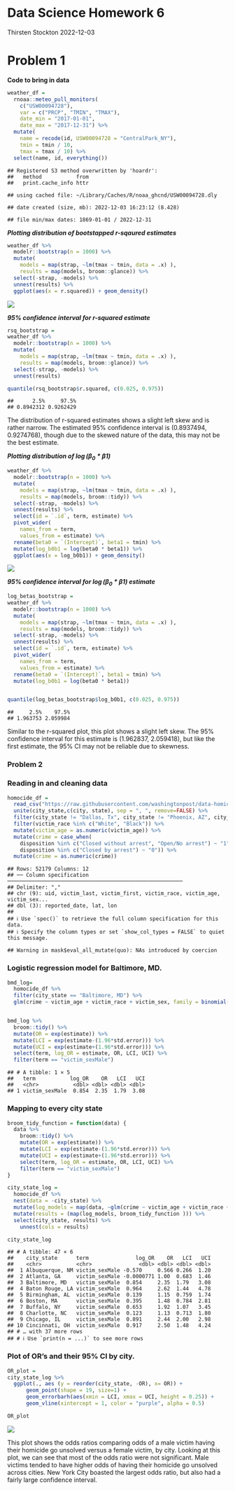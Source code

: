 Data Science Homework 6
================
Thirsten Stockton
2022-12-03

# Problem 1

**Code to bring in data**

``` r
weather_df = 
  rnoaa::meteo_pull_monitors(
    c("USW00094728"),
    var = c("PRCP", "TMIN", "TMAX"), 
    date_min = "2017-01-01",
    date_max = "2017-12-31") %>%
  mutate(
    name = recode(id, USW00094728 = "CentralPark_NY"),
    tmin = tmin / 10,
    tmax = tmax / 10) %>%
  select(name, id, everything())
```

    ## Registered S3 method overwritten by 'hoardr':
    ##   method           from
    ##   print.cache_info httr

    ## using cached file: ~/Library/Caches/R/noaa_ghcnd/USW00094728.dly

    ## date created (size, mb): 2022-12-03 16:23:12 (8.428)

    ## file min/max dates: 1869-01-01 / 2022-12-31

***Plotting distribution of bootstapped r-sqaured estimates***

``` r
weather_df %>% 
  modelr::bootstrap(n = 1000) %>% 
  mutate(
    models = map(strap, ~lm(tmax ~ tmin, data = .x) ),
    results = map(models, broom::glance)) %>% 
  select(-strap, -models) %>% 
  unnest(results) %>% 
  ggplot(aes(x = r.squared)) + geom_density()
```

![](p8105_hw6_tjs2193_files/figure-gfm/unnamed-chunk-1-1.png)<!-- -->

***95% confidence interval for r-squared estimate***

``` r
rsq_bootstrap =
weather_df %>% 
  modelr::bootstrap(n = 1000) %>% 
  mutate(
    models = map(strap, ~lm(tmax ~ tmin, data = .x) ),
    results = map(models, broom::glance)) %>% 
  select(-strap, -models) %>% 
  unnest(results) 

quantile(rsq_bootstrap$r.squared, c(0.025, 0.975))
```

    ##      2.5%     97.5% 
    ## 0.8942312 0.9262429

The distribution of r-squared estimates shows a slight left skew and is
rather narrow. The estimated 95% confidence interval is (0.8937494,
0.9274768), though due to the skewed nature of the data, this may not be
the best estimate.

***Plotting distribution of $\log(\beta_0 * \beta1)$***

``` r
weather_df %>% 
  modelr::bootstrap(n = 1000) %>% 
  mutate(
    models = map(strap, ~lm(tmax ~ tmin, data = .x) ),
    results = map(models, broom::tidy)) %>% 
  select(-strap, -models) %>% 
  unnest(results) %>% 
  select(id = `.id`, term, estimate) %>% 
  pivot_wider(
    names_from = term, 
    values_from = estimate) %>% 
  rename(beta0 = `(Intercept)`, beta1 = tmin) %>% 
  mutate(log_b0b1 = log(beta0 * beta1)) %>% 
  ggplot(aes(x = log_b0b1)) + geom_density()
```

![](p8105_hw6_tjs2193_files/figure-gfm/unnamed-chunk-3-1.png)<!-- -->

***95% confidence interval for $\log(\beta_0 * \beta1)$ estimate***

``` r
log_betas_bootstrap =
weather_df %>% 
  modelr::bootstrap(n = 1000) %>% 
  mutate(
    models = map(strap, ~lm(tmax ~ tmin, data = .x) ),
    results = map(models, broom::tidy)) %>% 
  select(-strap, -models) %>% 
  unnest(results) %>% 
  select(id = `.id`, term, estimate) %>% 
  pivot_wider(
    names_from = term, 
    values_from = estimate) %>% 
  rename(beta0 = `(Intercept)`, beta1 = tmin) %>% 
  mutate(log_b0b1 = log(beta0 * beta1)) 


quantile(log_betas_bootstrap$log_b0b1, c(0.025, 0.975))
```

    ##     2.5%    97.5% 
    ## 1.963753 2.059984

Similar to the r-squared plot, this plot shows a slight left skew. The
95% confidence interval for this estimate is (1.962837, 2.059418), but
like the first estimate, the 95% CI may not be reliable due to skewness.

### Problem 2

### Reading in and cleaning data

``` r
homocide_df = 
  read_csv("https://raw.githubusercontent.com/washingtonpost/data-homicides/master/homicide-data.csv") %>%
  unite(city_state,c(city, state), sep = ", ", remove=FALSE) %>%
  filter(city_state != "Dallas, Tx", city_state != "Phoenix, AZ", city_state != "Kansas City, MO", city_state != "Tulsa, AL")  %>%
  filter(victim_race %in% c("White", "Black")) %>%
  mutate(victim_age = as.numeric(victim_age)) %>%
  mutate(crime = case_when(
    disposition %in% c("Closed without arrest", "Open/No arrest") ~ "1",
    disposition %in% c("Closed by arrest") ~ "0")) %>%
  mutate(crime = as.numeric(crime)) 
```

    ## Rows: 52179 Columns: 12
    ## ── Column specification ────────────────────────────────────────────────────────
    ## Delimiter: ","
    ## chr (9): uid, victim_last, victim_first, victim_race, victim_age, victim_sex...
    ## dbl (3): reported_date, lat, lon
    ## 
    ## ℹ Use `spec()` to retrieve the full column specification for this data.
    ## ℹ Specify the column types or set `show_col_types = FALSE` to quiet this message.

    ## Warning in mask$eval_all_mutate(quo): NAs introduced by coercion

### Logistic regression model for Baltimore, MD.

``` r
bmd_log= 
  homocide_df %>%
  filter(city_state == "Baltimore, MD") %>%
  glm(crime ~ victim_age + victim_race + victim_sex, family = binomial(), data = .)


bmd_log %>% 
  broom::tidy() %>%
  mutate(OR = exp(estimate)) %>%
  mutate(LCI = exp(estimate-(1.96*std.error))) %>%
  mutate(UCI = exp(estimate+(1.96*std.error))) %>%
  select(term, log_OR = estimate, OR, LCI, UCI) %>%
  filter(term == "victim_sexMale")
```

    ## # A tibble: 1 × 5
    ##   term           log_OR    OR   LCI   UCI
    ##   <chr>           <dbl> <dbl> <dbl> <dbl>
    ## 1 victim_sexMale  0.854  2.35  1.79  3.08

### Mapping to every city state

``` r
broom_tidy_function = function(data) {
  data %>%
    broom::tidy() %>%
    mutate(OR = exp(estimate)) %>%
    mutate(LCI = exp(estimate-(1.96*std.error))) %>%
    mutate(UCI = exp(estimate+(1.96*std.error))) %>%
    select(term, log_OR = estimate, OR, LCI, UCI) %>%
    filter(term == "victim_sexMale")
}

city_state_log =
  homocide_df %>%
  nest(data = -city_state) %>%
  mutate(log_models = map(data, ~glm(crime ~ victim_age + victim_race + victim_sex, family = binomial(), data = .))) %>%
  mutate(results = (map(log_models, broom_tidy_function ))) %>%
  select(city_state, results) %>%
    unnest(cols = results)

city_state_log
```

    ## # A tibble: 47 × 6
    ##    city_state      term               log_OR    OR   LCI   UCI
    ##    <chr>           <chr>               <dbl> <dbl> <dbl> <dbl>
    ##  1 Albuquerque, NM victim_sexMale -0.570     0.566 0.266  1.20
    ##  2 Atlanta, GA     victim_sexMale -0.0000771 1.00  0.683  1.46
    ##  3 Baltimore, MD   victim_sexMale  0.854     2.35  1.79   3.08
    ##  4 Baton Rouge, LA victim_sexMale  0.964     2.62  1.44   4.78
    ##  5 Birmingham, AL  victim_sexMale  0.139     1.15  0.759  1.74
    ##  6 Boston, MA      victim_sexMale  0.395     1.48  0.784  2.81
    ##  7 Buffalo, NY     victim_sexMale  0.653     1.92  1.07   3.45
    ##  8 Charlotte, NC   victim_sexMale  0.123     1.13  0.713  1.80
    ##  9 Chicago, IL     victim_sexMale  0.891     2.44  2.00   2.98
    ## 10 Cincinnati, OH  victim_sexMale  0.917     2.50  1.48   4.24
    ## # … with 37 more rows
    ## # ℹ Use `print(n = ...)` to see more rows

### Plot of OR’s and their 95% CI by city.

``` r
OR_plot =
city_state_log %>%
  ggplot(., aes (y = reorder(city_state, -OR), x= OR)) +
      geom_point(shape = 19, size=1) +
      geom_errorbarh(aes(xmin = LCI, xmax = UCI, height = 0.25)) +
      geom_vline(xintercept = 1, color = "purple", alpha = 0.5) 

OR_plot
```

![](p8105_hw6_tjs2193_files/figure-gfm/unnamed-chunk-8-1.png)<!-- -->

This plot shows the odds ratios comparing odds of a male victim having
their homicide go unsolved versus a female victim, by city. Looking at
this plot, we can see that most of the odds ratio were not significant.
Male victims tended to have higher odds of having their homicide go
unsolved across cities. New York City boasted the largest odds ratio,
but also had a fairly large confidence interval.
